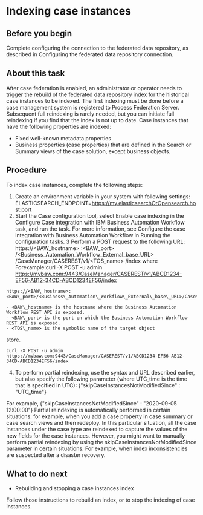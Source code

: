# Indexing case instances

## Before you begin

Complete configuring the connection to the federated data repository, as described in Configuring the federated data repository connection.

## About this task

After case federation is enabled, an administrator or operator needs to trigger the rebuild of
the federated data repository index for the historical case instances to be indexed. The first
indexing must be done before a case management system is registered to Process Federation Server. Subsequent
full reindexing is rarely needed, but you can initiate full reindexing if you find that the index is
not up to date. Case instances that have the following properties are indexed:

- Fixed well-known metadata properties
- Business properties (case properties) that are defined in the Search or Summary views of the
case solution, except business objects.

## Procedure

To index case instances, complete the following steps:

1. Create an environment variable in your system with
following settings: 
ELASTICSEARCH\_ENDPOINT=https://my.elasticsearchOrOpensearch.host:port
2. Start the Case configuration tool, select
Enable case indexing in the Configure Case integration with IBM
Business Automation Workflow
task, and run the task. For more information, see Configure the case integration
with Business Automation Workflow in
Running the configuration tasks.
3 Perform a POST request to the following URL: https://<BAW\_hostname> :<BAW\_port> /<Business\_Automation\_Workflow\_External\_base\_URL> /CaseManager/CASEREST/v1/<TOS\_name> /index where Forexample:curl -X POST -u admin https://mybaw.com:9443/CaseManager/CASEREST/v1/ABCD1234-EF56-AB12-34CD-ABCD1234EF56/index

```
https://<BAW\_hostname>:<BAW\_port>/<Business\_Automation\_Workflow\_External\_base\_URL>/CaseManager/CASEREST/v1/<TOS\_name>/index
```

    - <BAW\_hostname> is the hostname where the Business Automation Workflow REST API is exposed.
    - <BAW\_port> is the port on which the Business Automation Workflow REST API is exposed.
    - <TOS\_name> is the symbolic name of the target object
store.

```
curl -X POST -u admin https://mybaw.com:9443/CaseManager/CASEREST/v1/ABCD1234-EF56-AB12-34CD-ABCD1234EF56/index
```

4. To perform partial reindexing, use the syntax and URL described
earlier, but also specify the following parameter (where UTC\_time is the time
that is specified in UTC): 
{"skipCaseInstancesNotModifiedSince" : "UTC\_time"}

For example,
{"skipCaseInstancesNotModifiedSince" : "2020-09-05 12:00:00"}
Partial reindexing is automatically performed in certain situations: for example,
when you add a case property in case summary or case search views and then redeploy. In this
particular situation, all the case instances under the case type are reindexed to capture the values
of the new fields for the case instances. However, you might want to manually
perform partial reindexing by using the skipCaseInstancesNotModifiedSince
parameter in certain situations. For example, when index inconsistencies are suspected after a
disaster recovery.

## What to do next

- Rebuilding and stopping a case instances index

Follow those instructions to rebuild an index, or to stop the indexing of case instances.